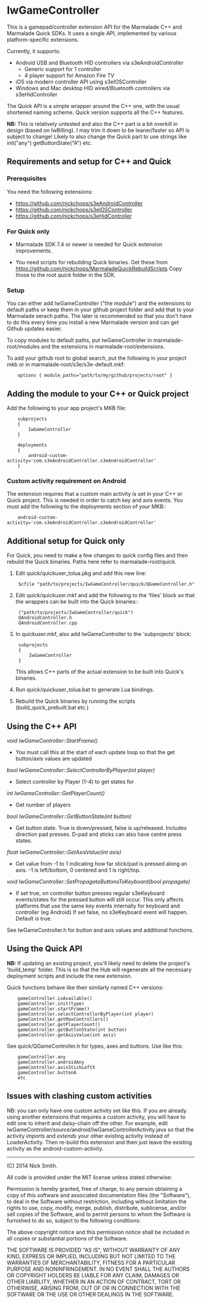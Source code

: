 IwGameController
================

This is a gamepad/controller extension API for the Marmalade C++ and
Marmalade Quick SDKs. It uses a single API, implemented by various
platform-specific extensions.

Currently, it supports:
- Android USB and Bluetooth HID controllers via s3eAndroidController
  - Generic support for 1 controller
  - 4 player support for Amazon Fire TV
- iOS via modern controller API using s3eIOSController
- Windows and Mac desktop HID wired/Bluetooth controllers via s3eHidController

The Quick API is a simple wrapper around the C++ one, with the usual shortened
naming scheme. Quick version supports all the C++ features.

**NB:** This is relatively untested and also the C++ part is a bit overkill
in design (based on IwBilling). I may trim it down to be leaner/faster so API
is subject to change! Likely to also change the Quick part to use strings like
init("any") getButtonState("A") etc.


Requirements and setup for C++ and Quick
----------------------------------------

### Prerequisites

You need the following extensions:

- https://github.com/nickchops/s3eAndroidController
- https://github.com/nickchops/s3eIOSController
- https://github.com/nickchops/s3eHidController

### For Quick only

- Marmalade SDK 7.4 or newer is needed for Quick extension improvements.
   
- You need scripts for rebuilding Quick binaries. Get these from
  https://github.com/nickchops/MarmaladeQuickRebuildScripts Copy those to the
  root *quick* folder in the SDK.

### Setup

You can either add IwGameController ("the module") and the extensions to
default paths or keep them in your github project folder and add that to
your Marmalade serach paths. The later is recommended so that you don't
have to do this every time you install a new Marmalade version and can
get Github updates easier.

To copy modules to default paths, put IwGameController in
marmalade-root/modules and the extensions in marmalade-root/extensions.

To add your github root to global search, put the following in your project
mkb or in marmalade-root/s3e/s3e-default.mkf:

        options { module_paths="path/to/my/github/projects/root" }

        
## Adding the module to your C++ or Quick project

Add the following to your app project's MKB file:

        subprojects
        {
            IwGameController
        }
   
        deployments
        {
            android-custom-activity='com.s3eAndroidController.s3eAndroidController'
        }

### Custom activity requirement on Android

The extension requires that a custom main activity is set in your C++ or
Quick project. This is needed in order to catch key and axis events.
You must add the following to the deployments section of your MKB::

        android-custom-activity='com.s3eAndroidController.s3eAndroidController'


Additional setup for Quick only
-------------------------------

For Quick, you need to make a few changes to quick config files and then
rebuild the Quick binaries. Paths here refer to marmalade-root/quick.

1. Edit quick/quickuser_tolua.pkg and add this new line:

        $cfile "path/to/projects/IwGameController/quick/QGameController.h"

4. Edit quick/quickuser.mkf and add the following to the 'files' block so that
   the wrappers can be built into the Quick binaries::

        ("path/to/projects/IwGameController/quick")
        QAndroidController.h
        QAndroidController.cpp

5. In quickuser.mkf, also add IwGameController to the 'subprojects' block:

        subprojects
        {
            IwGameController
        }
        
   This allows C++ parts of the actual extension to be built into Quick's
   binaries.
   
5. Run quick/quickuser_tolua.bat to generate Lua bindings.

6. Rebuild the Quick binaries by running the scripts (build_quick_prebuilt.bat
   etc.)


Using the C++ API
-----------------

*void    IwGameController::StartFrame()*

- You must call this at the start of each update loop so that the get
  button/axis values are updated

*bool    IwGameController::SelectControllerByPlayer(int player)*

- Select controller by Player (1-4) to get states for

*int     IwGameController::GetPlayerCount()*

- Get number of players

*bool    IwGameController::GetButtonState(int button)*

- Get button state. True is down/pressed, false is up/released.
  Includes direction pad presses. D-pad and sticks can also
  have centre press states.

*float   IwGameController::GetAxisValue(int axis)*

- Get value from -1 to 1 indicating how far stick/pad is pressed along an axis.
  -1 is left/bottom, 0 centered and 1 is right/top.

*void IwGameController::SetPropagateButtonsToKeyboard(bool propagate)*

- If set true, on controller button presses regular s3eKeyboard events/states
  for the pressed button will still occur. This only affects platforms that
  use the same key events internally for keyboard and controller (eg Android)
  If set false, no s3eKeyboard event will happen. Default is true.

See IwGameController.h for button and axis values and additional functions.


Using the Quick API
-------------------

**NB:** If updating an existing project, you'll likely need to delete the
project's 'build_temp' folder. This is so that the Hub will regenerate all the
necessary deployment scripts and include the new extension.

Quick functions behave like their similarly named C++ versions:

        gameController.isAvailable()
        gameController.init(type)
        gameController.startFrame()
        gameController.selectControllerByPlayer(int player)
        gameController.getMaxControllers()
        gameController.getPlayerCount()
        gameController.getButtonState(int button)
        gameController.getAxisValue(int axis)

See quick/QGameController.h for types, axes and buttons. Use like this:

        gameController.any
        gameController.androidAny
        gameController.axisStickLeftX
        gameController.buttonA
        etc

        
Issues with clashing custom activities
--------------------------------------

NB: you can only have one custom activity set like this. If you are already
using another extensions that requires a custom activity, you will have to
edit one to inherit and daisy-chain off the other. For example, edit
IwGameController/source/android/IwGameControllerActivity.java
so that the activity *imports* and *extends* your other existing activity
instead of LoaderActivity. Then re-build this extension and then just leave
the existing activity as the android-custom-activity.


------------------------------------------------------------------------------------------
(C) 2014 Nick Smith.

All code is provided under the MIT license unless stated otherwise:

 Permission is hereby granted, free of charge, to any person obtaining a copy
 of this software and associated documentation files (the "Software"), to deal
 in the Software without restriction, including without limitation the rights
 to use, copy, modify, merge, publish, distribute, sublicense, and/or sell
 copies of the Software, and to permit persons to whom the Software is
 furnished to do so, subject to the following conditions:

 The above copyright notice and this permission notice shall be included in
 all copies or substantial portions of the Software.

 THE SOFTWARE IS PROVIDED "AS IS", WITHOUT WARRANTY OF ANY KIND, EXPRESS OR
 IMPLIED, INCLUDING BUT NOT LIMITED TO THE WARRANTIES OF MERCHANTABILITY,
 FITNESS FOR A PARTICULAR PURPOSE AND NONINFRINGEMENT. IN NO EVENT SHALL THE
 AUTHORS OR COPYRIGHT HOLDERS BE LIABLE FOR ANY CLAIM, DAMAGES OR OTHER
 LIABILITY, WHETHER IN AN ACTION OF CONTRACT, TORT OR OTHERWISE, ARISING FROM,
 OUT OF OR IN CONNECTION WITH THE SOFTWARE OR THE USE OR OTHER DEALINGS IN
 THE SOFTWARE.

